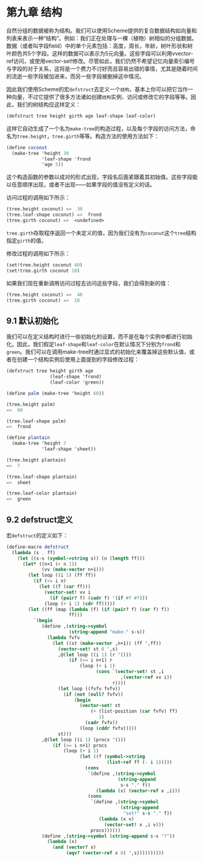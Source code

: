 第九章 结构
=============

自然分组的数据被称为结构。我们可以使用Scheme提供的复合数据结构如向量和列表来表示一种“结构”。例如：我们正在处理与一棵（植物）树相似的分组数据。数据（或者叫字段field）中的单个元素包括：高度，周长，年龄，树叶形状和树叶颜色共5个字段。这样的数据可以表示为5元向量。这些字段可以利用vvector-ref访问，或使用vector-set!修改。尽管如此，我们仍然不希望记忆向量索引编号与字段的对于关系，这将是一个费力不讨好而且容易出错的事情，尤其是随着时间的流逝一些字段被加进来，而另一些字段被删掉这中情况。

因此我们使用Scheme的宏`defstruct`去定义一个`结构`，基本上你可以把它当作一种向量，不过它提供了很多方法诸如创建`结构`实例、访问或修改它的字段等等。因此，我们的树结构应这样定义：

```scheme
(defstruct tree height girth age leaf-shape leaf-color)
```

这样它自动生成了一个名为`make-tree`的构造过程，以及每个字段的访问方法，命名为`tree.height`，`tree.girth`等等。构造方法的使用方法如下：

```scheme
(define coconut 
  (make-tree 'height 30
             'leaf-shape 'frond
             'age 5))
```

这个构造函数的参数以成对的形式出现，字段名后面紧跟着其初始值。这些字段能以任意顺序出现，或者不出现——如果字段的值没有定义的话。

访问过程的调用如下所示：

```scheme
(tree.height coconut) =>  30
(tree.leaf-shape coconut) =>  frond
(tree.girth coconut) =>  <undefined>
```

`tree.girth`存取程序返回一个未定义的值，因为我们没有为`coconut`这个`tree`结构指定`girth`的值。

修改过程的调用如下所示：

```scheme
(set!tree.height coconut 40)
(set!tree.girth coconut 10)
```

如果我们现在重新调用访问过程去访问这些字段，我们会得到新的值：

```scheme
(tree.height coconut) =>  40
(tree.girth coconut) =>  10
```

## 9.1 默认初始化

我们可以在定义结构时进行一些初始化的设置，而不是在每个实例中都进行初始化。因此，我们假定`leaf-shape`和`leaf-color`在默认情况下分别为`frond`和`green`。我们可以在调用make-tree时通过显式的初始化来覆盖掉这些默认值，或者在创建一个结构实例后使用上面提到的字段修改过程：

```scheme
(defstruct tree height girth age
                (leaf-shape 'frond)
                (leaf-color 'green))

(define palm (make-tree 'height 60))

(tree.height palm) 
=>  60

(tree.leaf-shape palm) 
=>  frond

(define plantain 
  (make-tree 'height 7
             'leaf-shape 'sheet))

(tree.height plantain) 
=>  7

(tree.leaf-shape plantain) 
=>  sheet

(tree.leaf-color plantain) 
=>  green
```

## 9.2 defstruct定义
宏`defstruct`的定义如下：

```scheme
(define-macro defstruct
  (lambda (s . ff)
    (let ((s-s (symbol->string s)) (n (length ff)))
      (let* ((n+1 (+ n 1))
             (vv (make-vector n+1)))
        (let loop ((i 1) (ff ff))
          (if (<= i n)
            (let ((f (car ff)))
              (vector-set! vv i 
                (if (pair? f) (cadr f) '(if #f #f)))
              (loop (+ i 1) (cdr ff)))))
        (let ((ff (map (lambda (f) (if (pair? f) (car f) f))
                       ff)))
          `(begin
             (define ,(string->symbol 
                       (string-append "make-" s-s))
               (lambda fvfv
                 (let ((st (make-vector ,n+1)) (ff ',ff))
                   (vector-set! st 0 ',s)
                   ,@(let loop ((i 1) (r '()))
                       (if (>= i n+1) r
                           (loop (+ i 1)
                                 (cons `(vector-set! st ,i 
                                          ,(vector-ref vv i))
                                       r))))
                   (let loop ((fvfv fvfv))
                     (if (not (null? fvfv))
                         (begin
                           (vector-set! st 
                               (+ (list-position (car fvfv) ff)
                                  1)
                             (cadr fvfv))
                           (loop (cddr fvfv)))))
                   st)))
             ,@(let loop ((i 1) (procs '()))
                 (if (>= i n+1) procs
                     (loop (+ i 1)
                           (let ((f (symbol->string
                                     (list-ref ff (- i 1)))))
                             (cons
                              `(define ,(string->symbol 
                                         (string-append
                                          s-s "." f))
                                 (lambda (x) (vector-ref x ,i)))
                              (cons
                               `(define ,(string->symbol
                                          (string-append 
                                           "set!" s-s "." f))
                                  (lambda (x v) 
                                    (vector-set! x ,i v)))
                               procs))))))
             (define ,(string->symbol (string-append s-s "?"))
               (lambda (x)
                 (and (vector? x)
                      (eqv? (vector-ref x 0) ',s))))))))))
```
